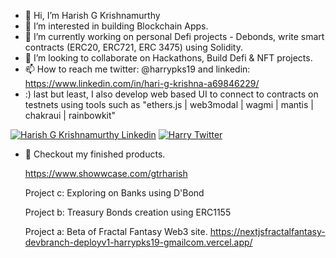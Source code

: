 - 👋 Hi, I’m Harish G Krishnamurthy
- 👀 I’m interested in building Blockchain Apps.
- 🌱 I’m currently working on personal Defi projects - Debonds, write smart contracts (ERC20, ERC721, ERC 3475) using Solidity.
- 💞️ I’m looking to collaborate on Hackathons, Build Defi & NFT projects.
- 📫 How to reach me twitter: @harrypks19 and linkedin: https://www.linkedin.com/in/hari-g-krishna-a69846229/
- :) last but least, I also develop web based UI to connect to contracts on testnets using tools such as 
       "ethers.js | web3modal | wagmi | mantis | chakraui | rainbowkit"


[![Harish G Krishnamurthy Linkedin](https://img.shields.io/badge/LinkedIn-0077B5?style=for-the-badge&logo=linkedin&logoColor=white)](https://www.linkedin.com/in/hari-g-krishna-a69846229/)
[![Harry Twitter](https://img.shields.io/badge/Twitter-1DA1F2?style=for-the-badge&logo=twitter&logoColor=white)](https://twitter.com/harrypks19)
<!--[![Hari G Krishna StackOverflow](https://img.shields.io/badge/StackOverflow-F48024?style=for-the-badge&logo=stackoverflow&logoColor=white)]##(https://stackoverflow.com/users)
-->
- 👀 Checkout my finished products.
  
  https://www.showwcase.com/gtrharish

  Project c: Exploring on Banks using D'Bond
  
  Project b: Treasury Bonds creation using ERC1155
  
  Project a: Beta of Fractal Fantasy Web3 site.
          https://nextjsfractalfantasy-devbranch-deployv1-harrypks19-gmailcom.vercel.app/
  

<!---
BlockchainDeveloper009/BlockchainDeveloper009 is a ✨ special ✨ repository because its `README.md` (this file) appears on your GitHub profile.
You can click the Preview link to take a look at your changes.
--->
